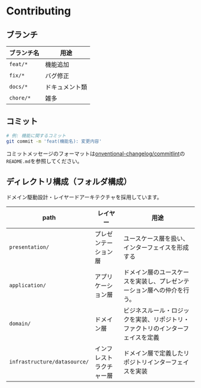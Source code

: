 # Contributing

## ブランチ

| ブランチ名 | 用途 |
|-|-|
| `feat/*` | 機能追加 |
| `fix/*` | バグ修正 |
| `docs/*` | ドキュメント類 |
| `chore/*` | 雑多 |

## コミット

```bash
# 例: 機能に関するコミット
git commit -m 'feat(機能名): 変更内容'
```

コミットメッセージのフォーマットは[onventional-changelog/commitlint](https://github.com/conventional-changelog/commitlint)の`README.md`を参照してください。

## ディレクトリ構成（フォルダ構成）

ドメイン駆動設計・レイヤードアーキテクチャを採用しています。

| path | レイヤー | 用途 |
|-|-|-|
|`presentation/` | プレゼンテーション層 | ユースケース層を扱い、インターフェイスを形成する |
|`application/` | アプリケーション層 | ドメイン層のユースケースを実装し、プレゼンテーション層への仲介を行う。 |
|`domain/` | ドメイン層 | ビジネスルール・ロジックを実装、リポジトリ・ファクトリのインターフェイスを定義 |
|`infrastructure/datasource/` | インフレストラクチャー層 | ドメイン層で定義したリポジトリインターフェイスを実装 |